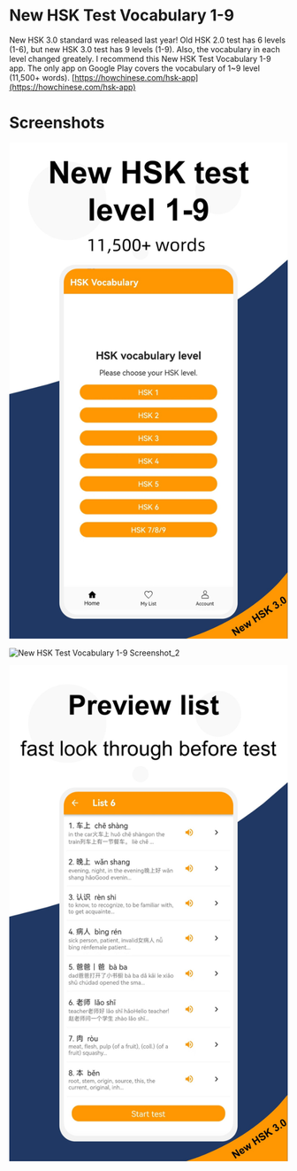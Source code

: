 # New HSK Test Vocabulary 1-9
New HSK 3.0 standard was released last year! Old HSK 2.0 test has 6 levels (1-6), but new HSK 3.0 test has 9 levels (1-9). Also, the vocabulary in each level changed greately. I recommend this New HSK Test Vocabulary 1-9 app. The only app on Google Play covers the vocabulary of 1~9 level (11,500+ words).
[https://howchinese.com/hsk-app](https://howchinese.com/hsk-app) 
# Screenshots
![New HSK Test Vocabulary 1-9 Screenshot_1](/public_img/NewHSKTestVocabulary1-9Screenshot_1.jpg "New HSK Test Vocabulary 1-9 Screenshot")

![New HSK Test Vocabulary 1-9 Screenshot_2](/public_img/NewHSKTestVocabulary1-9Screenshot_2.jpg "New HSK Test Vocabulary 1-9 Screenshot")

![New HSK Test Vocabulary 1-9 Screenshot_3](/public_img/NewHSKTestVocabulary1-9Screenshot_3.jpg "New HSK Test Vocabulary 1-9 Screenshot")
